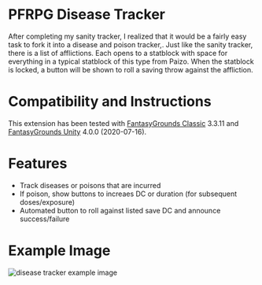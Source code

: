 # PFRPG Disease Tracker
After completing my sanity tracker, I realized that it would be a fairly easy task to fork it into a disease and poison tracker,.
Just like the sanity tracker, there is a list of afflictions. Each opens to a statblock with space for everything in a typical statblock of this type from Paizo.
When the statblock is locked, a button will be shown to roll a saving throw against the affliction.

# Compatibility and Instructions
This extension has been tested with [FantasyGrounds Classic](https://www.fantasygrounds.com/home/FantasyGroundsClassic.php) 3.3.11 and [FantasyGrounds Unity](https://www.fantasygrounds.com/home/FantasyGroundsUnity.php) 4.0.0 (2020-07-16).

# Features
* Track diseases or poisons that are incurred
* If poison, show buttons to increaes DC or duration (for subsequent doses/exposure)
* Automated button to roll against listed save DC and announce success/failure

# Example Image
<img src="https://i.imgur.com/9Ap1GQS.jpg" alt="disease tracker example image"/>
